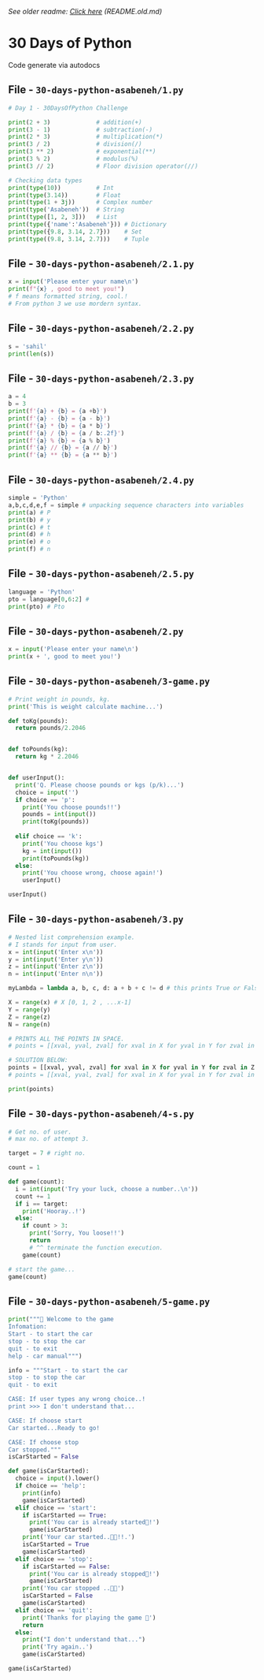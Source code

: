 _See older readme: [Click here](./README.old.md) (README.old.md)_

# 30 Days of Python

Code generate via autodocs

## File - `30-days-python-asabeneh/1.py`

<!-- MARKDOWN-AUTO-DOCS:START (CODE:src=./30-days-python-asabeneh/1.py) -->
<!-- The below code snippet is automatically added from ./30-days-python-asabeneh/1.py -->
```py
# Day 1 - 30DaysOfPython Challenge

print(2 + 3)             # addition(+)
print(3 - 1)             # subtraction(-)
print(2 * 3)             # multiplication(*)
print(3 / 2)             # division(/)
print(3 ** 2)            # exponential(**)
print(3 % 2)             # modulus(%)
print(3 // 2)            # Floor division operator(//)

# Checking data types
print(type(10))          # Int
print(type(3.14))        # Float
print(type(1 + 3j))      # Complex number
print(type('Asabeneh'))  # String
print(type([1, 2, 3]))   # List
print(type({'name':'Asabeneh'})) # Dictionary
print(type({9.8, 3.14, 2.7}))    # Set
print(type((9.8, 3.14, 2.7)))    # Tuple
```
<!-- MARKDOWN-AUTO-DOCS:END -->

## File - `30-days-python-asabeneh/2.1.py`

<!-- MARKDOWN-AUTO-DOCS:START (CODE:src=./30-days-python-asabeneh/2.1.py) -->
<!-- The below code snippet is automatically added from ./30-days-python-asabeneh/2.1.py -->
```py
x = input('Please enter your name\n')
print(f"{x} , good to meet you!")
# f means formatted string, cool.!
# From python 3 we use mordern syntax.
```
<!-- MARKDOWN-AUTO-DOCS:END -->

## File - `30-days-python-asabeneh/2.2.py`

<!-- MARKDOWN-AUTO-DOCS:START (CODE:src=./30-days-python-asabeneh/2.2.py) -->
<!-- The below code snippet is automatically added from ./30-days-python-asabeneh/2.2.py -->
```py
s = 'sahil'
print(len(s))
```
<!-- MARKDOWN-AUTO-DOCS:END -->

## File - `30-days-python-asabeneh/2.3.py`

<!-- MARKDOWN-AUTO-DOCS:START (CODE:src=./30-days-python-asabeneh/2.3.py) -->
<!-- The below code snippet is automatically added from ./30-days-python-asabeneh/2.3.py -->
```py
a = 4
b = 3
print(f'{a} + {b} = {a +b}')
print(f'{a} - {b} = {a - b}')
print(f'{a} * {b} = {a * b}')
print(f'{a} / {b} = {a / b:.2f}')
print(f'{a} % {b} = {a % b}')
print(f'{a} // {b} = {a // b}')
print(f'{a} ** {b} = {a ** b}')
```
<!-- MARKDOWN-AUTO-DOCS:END -->

## File - `30-days-python-asabeneh/2.4.py`

<!-- MARKDOWN-AUTO-DOCS:START (CODE:src=./30-days-python-asabeneh/2.4.py) -->
<!-- The below code snippet is automatically added from ./30-days-python-asabeneh/2.4.py -->
```py
simple = 'Python'
a,b,c,d,e,f = simple # unpacking sequence characters into variables
print(a) # P
print(b) # y
print(c) # t
print(d) # h
print(e) # o
print(f) # n
```
<!-- MARKDOWN-AUTO-DOCS:END -->

## File - `30-days-python-asabeneh/2.5.py`

<!-- MARKDOWN-AUTO-DOCS:START (CODE:src=./30-days-python-asabeneh/2.5.py) -->
<!-- The below code snippet is automatically added from ./30-days-python-asabeneh/2.5.py -->
```py
language = 'Python'
pto = language[0,6:2] #
print(pto) # Pto
```
<!-- MARKDOWN-AUTO-DOCS:END -->

## File - `30-days-python-asabeneh/2.py`

<!-- MARKDOWN-AUTO-DOCS:START (CODE:src=./30-days-python-asabeneh/2.py) -->
<!-- The below code snippet is automatically added from ./30-days-python-asabeneh/2.py -->
```py
x = input('Please enter your name\n')
print(x + ', good to meet you!')
```
<!-- MARKDOWN-AUTO-DOCS:END -->

## File - `30-days-python-asabeneh/3-game.py`

<!-- MARKDOWN-AUTO-DOCS:START (CODE:src=./30-days-python-asabeneh/3-game.py) -->
<!-- The below code snippet is automatically added from ./30-days-python-asabeneh/3-game.py -->
```py
# Print weight in pounds, kg.
print('This is weight calculate machine...')

def toKg(pounds):
  return pounds/2.2046


def toPounds(kg):
  return kg * 2.2046


def userInput():
  print('Q. Please choose pounds or kgs (p/k)...')
  choice = input('')
  if choice == 'p':
    print('You choose pounds!!')
    pounds = int(input())
    print(toKg(pounds))
    
  elif choice == 'k':
    print('You choose kgs')
    kg = int(input())
    print(toPounds(kg))
  else:
    print('You choose wrong, choose again!')
    userInput()

userInput()
```
<!-- MARKDOWN-AUTO-DOCS:END -->

## File - `30-days-python-asabeneh/3.py`

<!-- MARKDOWN-AUTO-DOCS:START (CODE:src=./30-days-python-asabeneh/3.py) -->
<!-- The below code snippet is automatically added from ./30-days-python-asabeneh/3.py -->
```py
# Nested list comprehension example.
# I stands for input from user.
x = int(input('Enter x\n'))
y = int(input('Enter y\n'))
z = int(input('Enter z\n'))
n = int(input('Enter n\n'))

myLambda = lambda a, b, c, d: a + b + c != d # this prints True or False.

X = range(x) # X [0, 1, 2 , ...x-1]
Y = range(y)
Z = range(z)
N = range(n)

# PRINTS ALL THE POINTS IN SPACE.
# points = [[xval, yval, zval] for xval in X for yval in Y for zval in Z] # Prints all the points.

# SOLUTION BELOW:
points = [[xval, yval, zval] for xval in X for yval in Y for zval in Z if myLambda(xval, yval, zval, n)] # SOLUTION USING LAMBDA FUNCTION.
# points = [[xval, yval, zval] for xval in X for yval in Y for zval in Z if xval+yval+zval != n] # SIMPLE SOLUTION.

print(points)
```
<!-- MARKDOWN-AUTO-DOCS:END -->

## File - `30-days-python-asabeneh/4-s.py`

<!-- MARKDOWN-AUTO-DOCS:START (CODE:src=./30-days-python-asabeneh/4-s.py) -->
<!-- The below code snippet is automatically added from ./30-days-python-asabeneh/4-s.py -->
```py
# Get no. of user.
# max no. of attempt 3.

target = 7 # right no.

count = 1

def game(count):
  i = int(input('Try your luck, choose a number..\n'))
  count += 1
  if i == target:
    print('Hooray..!')
  else:
    if count > 3:
      print('Sorry, You loose!!')
      return
      # ^^ terminate the function execution.
    game(count)

# start the game...
game(count)
```
<!-- MARKDOWN-AUTO-DOCS:END -->

## File - `30-days-python-asabeneh/5-game.py`

<!-- MARKDOWN-AUTO-DOCS:START (CODE:src=./30-days-python-asabeneh/5-game.py) -->
<!-- The below code snippet is automatically added from ./30-days-python-asabeneh/5-game.py -->
```py
print("""🤠︎ Welcome to the game
Infomation:
Start - to start the car
stop - to stop the car
quit - to exit
help - car manual""")

info = """Start - to start the car
stop - to stop the car
quit - to exit

CASE: If user types any wrong choice..!
print >>> I don't understand that...

CASE: If choose start
Car started...Ready to go!

CASE: If choose stop
Car stopped."""
isCarStarted = False

def game(isCarStarted):
  choice = input().lower()
  if choice == 'help':
    print(info)
    game(isCarStarted)
  elif choice == 'start':
    if isCarStarted == True:
      print('You car is already started🥶︎!')
      game(isCarStarted)
    print('Your car started..🚀︎🚀︎!!.')
    isCarStarted = True
    game(isCarStarted)
  elif choice == 'stop':
    if isCarStarted == False:
      print('You car is already stopped🥶︎!')
      game(isCarStarted)
    print('You car stopped ..🛑︎🛑︎')
    isCarStarted = False
    game(isCarStarted)
  elif choice == 'quit':
    print('Thanks for playing the game 🧸︎')
    return
  else:
    print("I don't understand that...")
    print('Try again..')
    game(isCarStarted)

game(isCarStarted)
```
<!-- MARKDOWN-AUTO-DOCS:END -->
